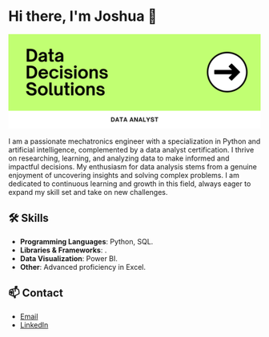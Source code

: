 # Hi there, I'm Joshua 👋

![Profile Picture](Banner.png)

I am a passionate mechatronics engineer with a specialization in Python and artificial intelligence, complemented by a data analyst certification. I thrive on researching, learning, and analyzing data to make informed and impactful decisions. My enthusiasm for data analysis stems from a genuine enjoyment of uncovering insights and solving complex problems. I am dedicated to continuous learning and growth in this field, always eager to expand my skill set and take on new challenges.

## 🛠️ Skills
- **Programming Languages**: Python, SQL.
- **Libraries & Frameworks**: .
- **Data Visualization**: Power BI.
- **Other**: Advanced proficiency in Excel.

## 📫 Contact
- [Email](mailto:josuejr7.m@gmail.com)
- [LinkedIn](<https://www.linkedin.com/in/josueromero-dataanalyst>)
